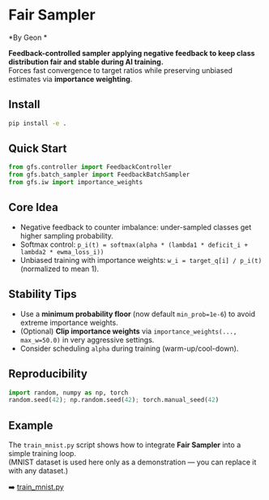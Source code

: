 # Fair Sampler
*By Geon *

**Feedback-controlled sampler applying negative feedback to keep class distribution fair and stable during AI training.**  
Forces fast convergence to target ratios while preserving unbiased estimates via **importance weighting**.

## Install
```bash
pip install -e .
```

## Quick Start
```python
from gfs.controller import FeedbackController
from gfs.batch_sampler import FeedbackBatchSampler
from gfs.iw import importance_weights
```

## Core Idea
- Negative feedback to counter imbalance: under-sampled classes get higher sampling probability.
- Softmax control: `p_i(t) = softmax(alpha * (lambda1 * deficit_i + lambda2 * ewma_loss_i))`
- Unbiased training with importance weights: `w_i = target_q[i] / p_i(t)` (normalized to mean 1).

## Stability Tips
- Use a **minimum probability floor** (now default `min_prob=1e-6`) to avoid extreme importance weights.
- (Optional) **Clip importance weights** via `importance_weights(..., max_w=50.0)` in very aggressive settings.
- Consider scheduling `alpha` during training (warm-up/cool-down).

## Reproducibility
```python
import random, numpy as np, torch
random.seed(42); np.random.seed(42); torch.manual_seed(42)
```
## Example
The `train_mnist.py` script shows how to integrate **Fair Sampler** into a simple training loop.  
(MNIST dataset is used here only as a demonstration — you can replace it with any dataset.)

➡️ [train_mnist.py](train_mnist.py)
